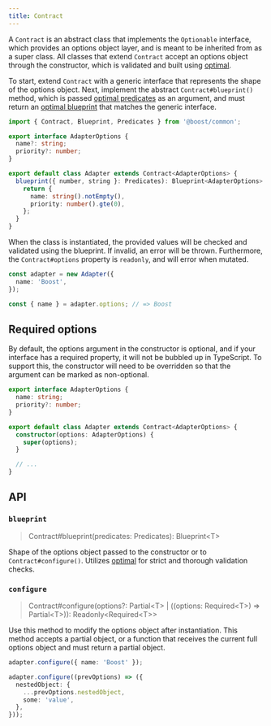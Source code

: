 ```yaml
---
title: Contract
---
```


A `Contract` is an abstract class that implements the `Optionable` interface, which provides an
options object layer, and is meant to be inherited from as a super class. All classes that extend
`Contract` accept an options object through the constructor, which is validated and built using
[optimal](https://github.com/milesj/optimal).

To start, extend `Contract` with a generic interface that represents the shape of the options
object. Next, implement the abstract `Contract#blueprint()` method, which is passed
[optimal predicates](https://github.com/milesj/optimal/blob/master/docs/predicates.md) as an
argument, and must return an
[optimal blueprint](https://github.com/milesj/optimal/blob/master/docs/usage.md#blueprint) that
matches the generic interface.

```ts
import { Contract, Blueprint, Predicates } from '@boost/common';

export interface AdapterOptions {
  name?: string;
  priority?: number;
}

export default class Adapter extends Contract<AdapterOptions> {
  blueprint({ number, string }: Predicates): Blueprint<AdapterOptions> {
    return {
      name: string().notEmpty(),
      priority: number().gte(0),
    };
  }
}
```

When the class is instantiated, the provided values will be checked and validated using the
blueprint. If invalid, an error will be thrown. Furthermore, the `Contract#options` property is
`readonly`, and will error when mutated.

```ts
const adapter = new Adapter({
  name: 'Boost',
});

const { name } = adapter.options; // => Boost
```

## Required options

By default, the options argument in the constructor is optional, and if your interface has a
required property, it will not be bubbled up in TypeScript. To support this, the constructor will
need to be overridden so that the argument can be marked as non-optional.

```ts
export interface AdapterOptions {
  name: string;
  priority?: number;
}

export default class Adapter extends Contract<AdapterOptions> {
  constructor(options: AdapterOptions) {
    super(options);
  }

  // ...
}
```

## API

### `blueprint`

> Contract#blueprint(predicates: Predicates): Blueprint<T\>

Shape of the options object passed to the constructor or to `Contract#configure()`. Utilizes
[optimal](https://github.com/milesj/optimal) for strict and thorough validation checks.

### `configure`

> Contract#configure(options?: Partial<T\> | ((options: Required<T\>) => Partial<T\>)):
> Readonly<Required<T\>\>

Use this method to modify the options object after instantiation. This method accepts a partial
object, or a function that receives the current full options object and must return a partial
object.

```ts
adapter.configure({ name: 'Boost' });

adapter.configure((prevOptions) => ({
  nestedObject: {
    ...prevOptions.nestedObject,
    some: 'value',
  },
}));
```

